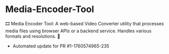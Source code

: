 # Media-Encoder-Tool
🎞️ Media Encoder Tool: A web-based Video Converter utility that processes media files using browser APIs or a backend service. Handles various formats and resolutions. 🎥


- Automated update for PR #1-1760574965-235